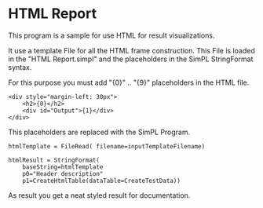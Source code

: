 # HTML Report
This program is a sample for use HTML for result visualizations.

It use a template File for all the HTML frame construction.
This File is loaded in the "HTML Report.simpl" and the placeholders in the SimPL StringFormat syntax.

For this purpose you must add "{0}" .. "{9}" placeholders in the HTML file.
```
<div style="margin-left: 30px">
    <h2>{0}</h2>
    <div id="Output">{1}</div>
</div>
```
This placeholders are replaced with the SimPL Program.
```
htmlTemplate = FileRead( filename=inputTemplateFilename)

htmlResult = StringFormat(
    baseString=htmlTemplate
    p0="Header description"
    p1=CreateHtmlTable(dataTable=CreateTestData))    
```


As result you get a neat styled result for documentation.
